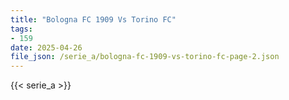 ```yaml
---
title: "Bologna FC 1909 Vs Torino FC"
tags:
- 159
date: 2025-04-26
file_json: /serie_a/bologna-fc-1909-vs-torino-fc-page-2.json
---
```


{{< serie_a >}}
